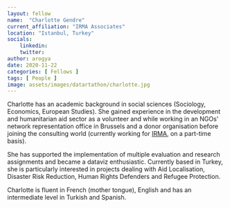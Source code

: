 ```yaml
---
layout: fellow
name:  "Charlotte Gendre"
current_affiliation: "IRMA Associates"
location: "Istanbul, Turkey"
socials:
    linkedin: 
    twitter: 
author: arogya
date: 2020-11-22
categories: [ Fellows ]
tags: [ People ]
image: assets/images/datartathon/charlotte.jpg
---
```


Charlotte has an academic background in social sciences (Sociology, Economics, European Studies). She gained experience in the development and humanitarian aid sector as a volunteer and while working in an NGOs' network representation office in Brussels and a donor organisation before joining the consulting world (currently working for [IRMA](http://irmassociates.org/), on a part-time basis).

She has supported the implementation of multiple evaluation and research assignments and became a dataviz enthusiastic. Currently based in Turkey, she is particularly interested in projects dealing with Aid Localisation, Disaster Risk Reduction, Human Rights Defenders and Refugee Protection.

Charlotte is fluent in French (mother tongue), English and has an intermediate level in Turkish and Spanish.
